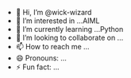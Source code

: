 - 👋 Hi, I’m @wick-wizard
- 👀 I’m interested in ...AIML
- 🌱 I’m currently learning ...Python
- 💞️ I’m looking to collaborate on ...
- 📫 How to reach me ...
- 😄 Pronouns: ...
- ⚡ Fun fact: ...

<!---
wick-wizard/wick-wizard is a ✨ special ✨ repository because its `README.md` (this file) appears on your GitHub profile.
You can click the Preview link to take a look at your changes.
--->
